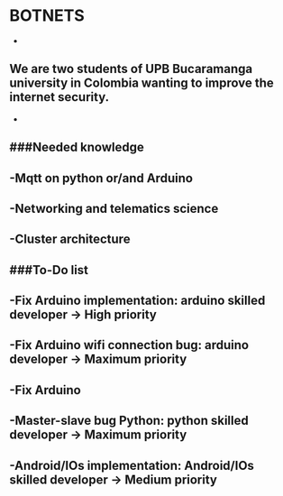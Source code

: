 <!-- ## Welcome to GitHub Pages--> 
# BOTNETS
-
## We are two students of UPB Bucaramanga university in Colombia wanting to improve the internet security.
-
###Needed knowledge
-
-Mqtt on python or/and Arduino
-
-Networking and telematics science
-
-Cluster architecture
-
###To-Do list
-
-Fix Arduino implementation: arduino skilled developer -> High priority
-
  -Fix Arduino wifi connection bug: arduino developer -> Maximum priority
  -
  -Fix Arduino 
  -
-Master-slave bug Python: python skilled developer -> Maximum priority
-
-Android/IOs implementation: Android/IOs skilled developer -> Medium priority
-
<!--
You can use the [editor on GitHub](https://github.com/intentodemusico/BotnetsHeterogeneas/edit/master/README.md) to maintain and preview the content for your website in Markdown files.
.
Whenever you commit to this repository, GitHub Pages will run [Jekyll](https://jekyllrb.com/) to rebuild the pages in your site, from the content in your Markdown files.
.
### Markdown 
.
Markdown is a lightweight and easy-to-use syntax for styling your writing. It includes conventions for
.
```markdown
Syntax highlighted code block
.
# Header 1
## Header 2
### Header 3
.
- Bulleted
- List
.
1. Numbered
2. List
.
**Bold** and _Italic_ and `Code` text
.
[Link](url) and ![Image](src)
```
.
For more details see [GitHub Flavored Markdown](https://guides.github.com/features/mastering-markdown/).
.
### Jekyll Themes
.
Your Pages site will use the layout and styles from the Jekyll theme you have selected in your [repository settings](https://github.com/intentodemusico/BotnetsHeterogeneas/settings). The name of this theme is saved in the Jekyll `_config.yml` configuration file.
.
### Support or Contact
.
Having trouble with Pages? Check out our [documentation](https://help.github.com/categories/github-pages-basics/) or [contact support](https://github.com/contact) and we’ll help you sort it out.
-->
